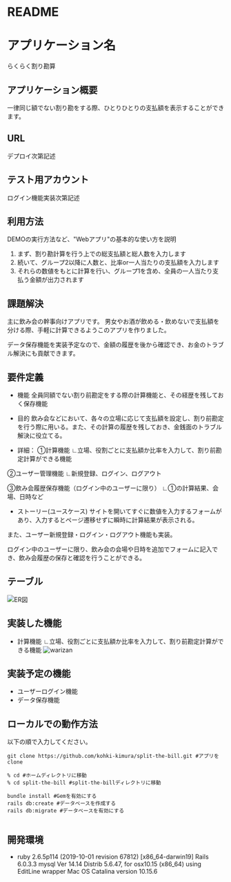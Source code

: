 # README

# アプリケーション名
らくらく割り勘算

## アプリケーション概要
一律同じ額でない割り勘をする際、ひとりひとりの支払額を表示することができます。

## URL
デプロイ次第記述

## テスト用アカウント
ログイン機能実装次第記述

## 利用方法

DEMOの実行方法など、"Webアプリ"の基本的な使い方を説明

1. まず、割り勘計算を行う上での総支払額と総人数を入力します
2. 続いて、グループ2以降に人数と、比率or一人当たりの支払額を入力します
3. それらの数値をもとに計算を行い、グループ1を含め、全員の一人当たり支払う金額が出力されます


## 課題解決

主に飲み会の幹事向けアプリです。
男女やお酒が飲める・飲めないで支払額を分ける際、手軽に計算できるようこのアプリを作りました。

データ保存機能を実装予定なので、金額の履歴を後から確認でき、お金のトラブル解決にも貢献できます。

## 要件定義
* 機能
全員同額でない割り前勘定をする際の計算機能と、その経歴を残しておく保存機能

* 目的
飲み会などにおいて、各々の立場に応じて支払額を設定し、割り前勘定を行う際に用いる。また、その計算の履歴を残しておき、金銭面のトラブル解決に役立てる。

* 詳細：
①計算機能
∟立場、役割ごとに支払額か比率を入力して、割り前勘定計算ができる機能

②ユーザー管理機能
∟新規登録、ログイン、ログアウト

③飲み会履歴保存機能（ログイン中のユーザーに限り）
∟①の計算結果、会場、日時など

* ストーリー(ユースケース)
サイトを開いてすぐに数値を入力するフォームがあり、入力するとページ遷移せずに瞬時に計算結果が表示される。

また、ユーザー新規登録・ログイン・ログアウト機能も実装。

ログイン中のユーザーに限り、飲み会の会場や日時を追加でフォームに記入でき、飲み会履歴の保存と確認を行うことができる。

## テーブル

![ER図](https://gyazo.com/db0f65058cf4736a57439ec599439a0d)

## 実装した機能
* 計算機能
∟立場、役割ごとに支払額か比率を入力して、割り前勘定計算ができる機能
![warizan](https://user-images.githubusercontent.com/70509887/95561160-48836280-0a55-11eb-80e1-dc808b66cc5f.gif)


## 実装予定の機能
* ユーザーログイン機能
* データ保存機能


## ローカルでの動作方法
以下の順で入力してください。

```
git clone https://github.com/kohki-kimura/split-the-bill.git #アプリをclone

% cd #ホームディレクトリに移動
% cd split-the-bill #split-the-billディレクトリに移動

bundle install #Gemを有効にする
rails db:create #データベースを作成する
rails db:migrate #データベースを有効にする


```

## 開発環境
* ruby 2.6.5p114 (2019-10-01 revision 67812) [x86_64-darwin19]
Rails 6.0.3.3
mysql  Ver 14.14 Distrib 5.6.47, for osx10.15 (x86_64) using  EditLine wrapper
Mac OS Catalina version 10.15.6